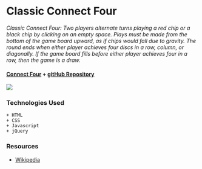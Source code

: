 # Classic Connect Four

_Classic Connect Four: Two players alternate turns playing a red chip or a black chip by clicking on an empty space.  Plays must be made from the bottom of the game board upward, as if chips would fall due to gravity. The round ends when either player achieves four discs in a row, column, or diagonally. If the game board fills before either player achieves four in a row, then the game is a draw._

#### [Connect Four](https://cwithac.github.io/connect-four/) + [gitHub Repository](https://github.com/cwithac/cwithac.github.io/tree/master/connect-four)

![](http://i.imgur.com/tWLVbui.png)

### Technologies Used

```
+ HTML
+ CSS
+ Javascript
+ jQuery
```

### Resources
+ [Wikipedia](https://en.wikipedia.org/wiki/Connect_Four)
